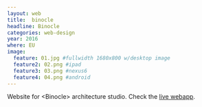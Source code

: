 ```yaml
---
layout: web
title:  binocle
headline: Binocle
categories: web-design
year: 2016
where: EU
image:
  feature: 01.jpg #fullwidth 1680x800 w/desktop image
  feature2: 02.png #ipad
  feature3: 03.png #nexus6
  feature4: 04.png #android
---
```

Website for &lt;Binocle&gt; architecture studio.
Check the [live webapp](http://binocle.it).
